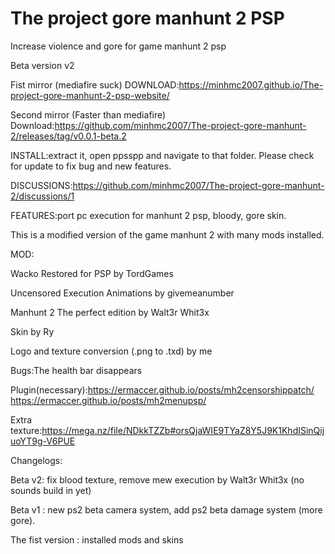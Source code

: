 # The project gore manhunt 2 PSP
Increase violence and gore for game manhunt 2 psp


Beta version v2

Fist mirror (mediafire suck)
DOWNLOAD:https://minhmc2007.github.io/The-project-gore-manhunt-2-psp-website/ 

Second mirror (Faster than mediafire)
Download:https://github.com/minhmc2007/The-project-gore-manhunt-2/releases/tag/v0.0.1-beta.2

INSTALL:extract it, open ppsspp and navigate to that folder.
Please check for update to fix bug and new features.

DISCUSSIONS:https://github.com/minhmc2007/The-project-gore-manhunt-2/discussions/1

FEATURES:port pc execution for manhunt 2 psp, bloody, gore skin. 

This is a modified version of the game manhunt 2 with many mods installed. 

MOD:

   Wacko Restored for PSP by TordGames
   
   Uncensored Execution Animations by givemeanumber
   
   Manhunt 2 The perfect edition by Walt3r Whit3x
   
   Skin by Ry

Logo and texture conversion (.png to .txd) by me
 
Bugs:The health bar disappears 

Plugin(necessary):https://ermaccer.github.io/posts/mh2censorshippatch/
https://ermaccer.github.io/posts/mh2menupsp/

Extra texture:https://mega.nz/file/NDkkTZZb#orsQjaWIE9TYaZ8Y5J9K1KhdISinQijuoYT9g-V6PUE

Changelogs:

Beta v2: fix blood texture, remove mew execution by Walt3r Whit3x (no sounds build in yet) 

Beta v1 : new ps2 beta camera system, add ps2 beta damage system (more gore).

The fist version : installed mods and skins

